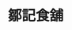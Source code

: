 ---
title: "鄒記食舖"
description: "鄒記食舖"
layout: shop
keywords:
  - 美食競賽
  - 台灣美食
  - 美食精選
datePublished: "2025-06-30"
dateModified: "2025-07-04"
city: "台北市"
district: "松山區"
address: "台北市松山區復興北路313巷43號"
phone: "0225465980"
geo: "25.059036706848254, 121.54693058077201"
google_map: "https://maps.app.goo.gl/w7pW6acHTFGeTnE9A"
footinder: "https://footinder.com.tw/%E5%8F%B0%E5%8C%97%E5%B8%82%E6%9D%BE%E5%B1%B1%E5%8D%80/133658/"
official: "https://www.instagram.com/zoujicuisine"
award:
  - name: "500盤"
    year: "2024"
    entries:
      - dishes:
          - "花雕黃豆醬燒元蹄"
          - "剁椒豬腳"
          - "煙燻圓鱈"
          - "花椒神仙雞"
          - "烏參燴花膠東坡肉"
          - "牛奶紅棗銀耳湯"
          - "薺菜春捲"
          - "麻辣牛舌"

---